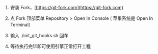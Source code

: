 1. 安装 Fork，[https://git-fork.com](https://git-fork.com)

2. 点 Fork 顶部菜单 Repository > Open In Console ( 苹果系统是 Open In Terminal）

3. 输入 ./init_git_hooks.sh 回车

4. 等待执行完毕即可使用引擎正常打开工程
